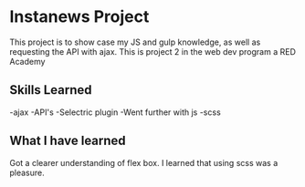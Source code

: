 # Instanews Project

This project is to show case my JS and gulp knowledge, as well as requesting the API with ajax. This is project 2 in the web dev program a RED Academy

## Skills Learned

-ajax
-API's
-Selectric plugin
-Went further with js
-scss

## What I have learned

Got a clearer understanding of flex box. I learned that using scss was a pleasure.
